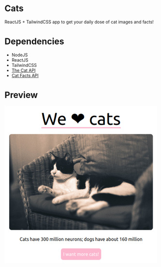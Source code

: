 # Cats
ReactJS + TailwindCSS app to get your daily dose of cat images and facts!

# Dependencies
* NodeJS
* ReactJS
* TailwindCSS
* [The Cat API](https://thecatapi.com/)
* [Cat Facts API](https://catfact.ninja/)

# Preview
![Screenshot](media/screenshot.png)